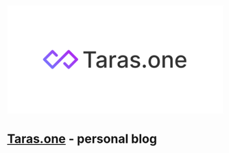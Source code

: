 [![taras.one-banner](/public/static/images/twitter-card.png)](https://taras.one)

# [Taras.one](https://taras.one) - personal blog
